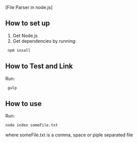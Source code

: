 [File Parser in node.js]

How to set up
--------------------------------------
1. Get Node.js
2. Get dependencies by running:
```bash
 npm insall
```

How to Test and Link
--------------------------------------
Run:
```bash
 gulp
```

How to use
--------------------------------------
Run:
```bash
node index someFile.txt
```

where someFile.txt is a comma, space or piple separated file
